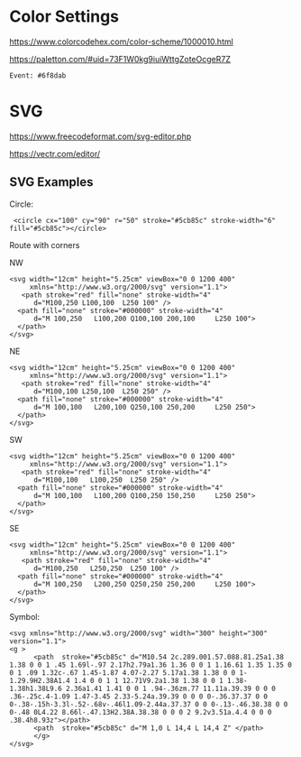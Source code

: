 # Color Settings

https://www.colorcodehex.com/color-scheme/1000010.html


https://paletton.com/#uid=73F1W0kg9iuiWttgZoteOcgeR7Z

	Event: #6f8dab

# SVG

https://www.freecodeformat.com/svg-editor.php


https://vectr.com/editor/



## SVG Examples

Circle:

	 <circle cx="100" cy="90" r="50" stroke="#5cb85c" stroke-width="6" fill="#5cb85c"></circle>
	 


Route with corners

NW

	<svg width="12cm" height="5.25cm" viewBox="0 0 1200 400"
	     xmlns="http://www.w3.org/2000/svg" version="1.1">
	   <path stroke="red" fill="none" stroke-width="4"
	      d="M100,250 L100,100  L250 100" />
	  <path fill="none" stroke="#000000" stroke-width="4"
	      d="M 100,250   L100,200 Q100,100 200,100     L250 100">
	  </path>
	</svg>


NE

	<svg width="12cm" height="5.25cm" viewBox="0 0 1200 400"
	     xmlns="http://www.w3.org/2000/svg" version="1.1">
	   <path stroke="red" fill="none" stroke-width="4"
	      d="M100,100 L250,100  L250 250" />
	  <path fill="none" stroke="#000000" stroke-width="4"
	      d="M 100,100   L200,100 Q250,100 250,200     L250 250">
	  </path>
	</svg>



SW

	<svg width="12cm" height="5.25cm" viewBox="0 0 1200 400"
	     xmlns="http://www.w3.org/2000/svg" version="1.1">
	   <path stroke="red" fill="none" stroke-width="4"
	      d="M100,100   L100,250  L250 250" />
	  <path fill="none" stroke="#000000" stroke-width="4"
	      d="M 100,100   L100,200 Q100,250 150,250     L250 250">
	  </path>
	</svg>


SE

	<svg width="12cm" height="5.25cm" viewBox="0 0 1200 400"
	     xmlns="http://www.w3.org/2000/svg" version="1.1">
	   <path stroke="red" fill="none" stroke-width="4"
	      d="M100,250   L250,250  L250 100" />
	  <path fill="none" stroke="#000000" stroke-width="4"
	      d="M 100,250   L200,250 Q250,250 250,200     L250 100">
	  </path>
	</svg>


Symbol:


	<svg xmlns="http://www.w3.org/2000/svg" width="300" height="300" version="1.1">
	<g >
		  <path  stroke="#5cb85c" d="M10.54 2c.289.001.57.088.81.25a1.38 1.38 0 0 1 .45 1.69l-.97 2.17h2.79a1.36 1.36 0 0 1 1.16.61 1.35 1.35 0 0 1 .09 1.32c-.67 1.45-1.87 4.07-2.27 5.17a1.38 1.38 0 0 1-1.29.9H2.38A1.4 1.4 0 0 1 1 12.71V9.2a1.38 1.38 0 0 1 1.38-1.38h1.38L9.6 2.36a1.41 1.41 0 0 1 .94-.36zm.77 11.11a.39.39 0 0 0 .36-.25c.4-1.09 1.47-3.45 2.33-5.24a.39.39 0 0 0 0-.36.37.37 0 0 0-.38-.15h-3.3l-.52-.68v-.46l1.09-2.44a.37.37 0 0 0-.13-.46.38.38 0 0 0-.48 0L4.22 8.66l-.47.13H2.38A.38.38 0 0 0 2 9.2v3.51a.4.4 0 0 0 .38.4h8.93z"></path>
		  <path  stroke="#5cb85c" d="M 1,0 L 14,4 L 14,4 Z" </path>
		  </g>
	</svg>

	 
	